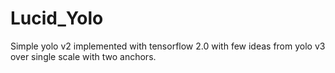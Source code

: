 # Lucid_Yolo
Simple yolo v2 implemented with tensorflow 2.0 with few ideas from yolo v3 over single scale with two anchors.
